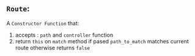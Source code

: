 ## `Route`:

A `Constructor Function` that:

1. accepts : `path` and `controller` function
2. return `this` on `match` method if pased `path_to_match` matches current route otherwise returns `false`